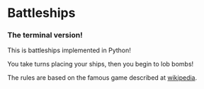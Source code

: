 # Battleships #
### The terminal version! ###

This is battleships implemented in Python!

You take turns placing your ships, then you begin to lob bombs!

The rules are based on the famous game described at [wikipedia](https://en.wikipedia.org/wiki/Battleship_(game)#Description).

